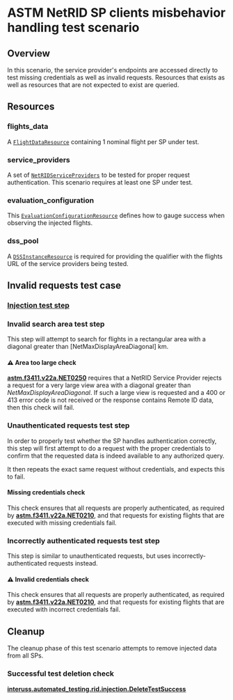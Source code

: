 # ASTM NetRID SP clients misbehavior handling test scenario

## Overview

In this scenario, the service provider's endpoints are accessed directly to test missing credentials as well as invalid requests. Resources that exists as well as resources that are not expected to exist are queried.

## Resources

### flights_data

A [`FlightDataResource`](../../../../resources/netrid/flight_data.py) containing 1 nominal flight per SP under test.

### service_providers

A set of [`NetRIDServiceProviders`](../../../../resources/netrid/service_providers.py) to be tested for proper request authentication. This scenario requires at least one SP under test.

### evaluation_configuration

This [`EvaluationConfigurationResource`](../../../../resources/netrid/evaluation.py) defines how to gauge success when observing the injected flights.

### dss_pool

A [`DSSInstanceResource`](../../../../resources/astm/f3411/dss.py) is required for providing the qualifier with the flights URL of the service providers being tested.

## Invalid requests test case

### [Injection test step](./fragments/flight_injection.md)

### Invalid search area test step

This step will attempt to search for flights in a rectangular area with a diagonal greater than [NetMaxDisplayAreaDiagonal] km.

#### ⚠️ Area too large check

**[astm.f3411.v22a.NET0250](../../../../requirements/astm/f3411/v22a.md)** requires that a NetRID Service Provider rejects a request for a very large view area with a diagonal greater than *NetMaxDisplayAreaDiagonal*.  If such a large view is requested and a 400 or 413 error code is not received or the response contains Remote ID data, then this check will fail.

### Unauthenticated requests test step

In order to properly test whether the SP handles authentication correctly, this step will first attempt to do a request with the proper credentials
to confirm that the requested data is indeed available to any authorized query.

It then repeats the exact same request without credentials, and expects this to fail.

#### Missing credentials check

This check ensures that all requests are properly authenticated, as required by **[astm.f3411.v22a.NET0210](../../../../requirements/astm/f3411/v22a.md)**,
and that requests for existing flights that are executed with missing credentials fail.

### Incorrectly authenticated requests test step

This step is similar to unauthenticated requests, but uses incorrectly-authenticated requests instead.

#### ⚠️ Invalid credentials check

This check ensures that all requests are properly authenticated, as required by **[astm.f3411.v22a.NET0210](../../../../requirements/astm/f3411/v22a.md)**,
and that requests for existing flights that are executed with incorrect credentials fail.

## Cleanup

The cleanup phase of this test scenario attempts to remove injected data from all SPs.

### Successful test deletion check

**[interuss.automated_testing.rid.injection.DeleteTestSuccess](../../../../requirements/interuss/automated_testing/rid/injection.md)**
